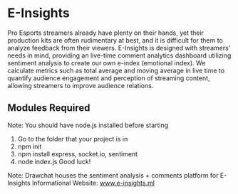 # E-Insights
Pro Esports streamers already have plenty on their hands, yet their production kits are often rudimentary at best, and it is difficult for them to analyze feedback from their viewers. 
E-Insights is designed with streamers' needs in mind, providing an live-time comment analytics dashboard utilizing sentiment analysis to create our own e-index (emotional index). We calculate metrics such as total average and moving average in live time to quantify audience engagement and perception of streaming content, allowing streamers to improve audience relations.

## Modules Required
Note: You should have node.js installed before starting
1. Go to the folder that your project is in
2. npm init
3. npm install express, socket.io, sentiment
4. node index.js
Good luck!

Note: Drawchat houses the sentiment analysis + comments platform for E-Insights
Informational Website: www.e-insights.ml
